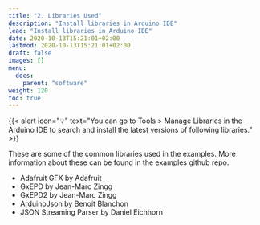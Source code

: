 ```yaml
---
title: "2. Libraries Used"
description: "Install libraries in Arduino IDE"
lead: "Install libraries in Arduino IDE"
date: 2020-10-13T15:21:01+02:00
lastmod: 2020-10-13T15:21:01+02:00
draft: false
images: []
menu:
  docs:
    parent: "software"
weight: 120
toc: true
---
```


{{< alert icon="💡" text="You can go to Tools > Manage Libraries in the Arduino IDE to search and install the latest versions of following libraries." >}}

These are some of the common libraries used in the examples. More information about these can be found in the examples github repo.

- Adafruit GFX by Adafruit
- GxEPD by Jean-Marc Zingg
- GxEPD2 by Jean-Marc Zingg
- ArduinoJson by Benoit Blanchon
- JSON Streaming Parser by Daniel Eichhorn
